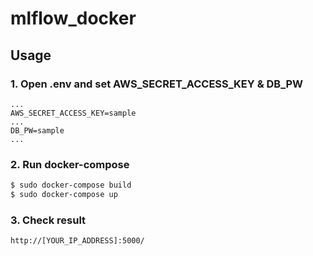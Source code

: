 # mlflow_docker
## Usage
### 1. Open .env and set AWS_SECRET_ACCESS_KEY & DB_PW
```
...
AWS_SECRET_ACCESS_KEY=sample
...
DB_PW=sample
...
```
### 2. Run docker-compose
```bash
$ sudo docker-compose build
$ sudo docker-compose up
```
### 3. Check result
```
http://[YOUR_IP_ADDRESS]:5000/
```
